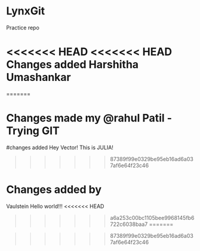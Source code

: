 # LynxGit
Practice repo

<<<<<<< HEAD
<<<<<<< HEAD
Changes added
Harshitha Umashankar
=======
=======
# Changes made my @rahul Patil - Trying GIT
#changes added
Hey Vector! This is JULIA!
>>>>>>> 87389f99e0329be95eb16ad6a037af6e64f23c46
# Changes added by
Vaulstein
Hello world!!!
<<<<<<< HEAD
>>>>>>> a6a253c00bc1105bee9968145fb6722c6038baa7
=======

>>>>>>> 87389f99e0329be95eb16ad6a037af6e64f23c46
